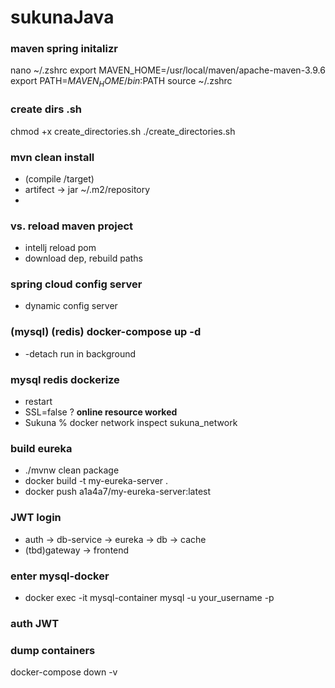 # sukunaJava

### maven spring initalizr
nano ~/.zshrc
export MAVEN_HOME=/usr/local/maven/apache-maven-3.9.6
export PATH=$MAVEN_HOME/bin:$PATH
source ~/.zshrc

### create dirs .sh
chmod +x create_directories.sh
./create_directories.sh


### mvn clean install  
- (compile /target)
- artifect -> jar ~/.m2/repository
- 
### vs. reload maven project 
- intellj reload pom 
- download dep, rebuild paths


### spring cloud config server
- dynamic config server

### (mysql) (redis) docker-compose up -d
- -detach run in background

### mysql redis dockerize
- restart
- SSL=false ? **online resource worked**
- Sukuna % docker network inspect sukuna_network


### build eureka 
- ./mvnw clean package
- docker build -t my-eureka-server .
- docker push a1a4a7/my-eureka-server:latest

### JWT login
- auth -> db-service -> eureka -> db -> cache
- (tbd)gateway -> frontend

### enter mysql-docker
- docker exec -it mysql-container mysql -u your_username -p


### auth JWT

### dump containers
docker-compose down -v
